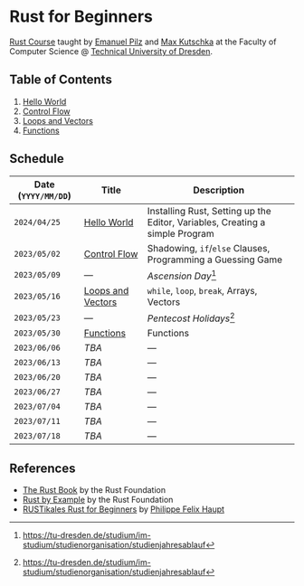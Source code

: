 # Rust for Beginners

[Rust Course](https://kurse.ifsr.de/course/311/) taught by [Emanuel Pilz](https://github.com/Emonadeo) and [Max Kutschka](https://github.com/devmaxde) at the Faculty of Computer Science @ [Technical University of Dresden](https://tu-dresden.de/).

## Table of Contents

1. [Hello World](01_hello_world.md)
2. [Control Flow](02_control_flow.md)
3. [Loops and Vectors](03_loops_and_vectors.md)
4. [Functions](04_functions.md)

## Schedule

| Date (`YYYY/MM/DD`) | Title                                        | Description                                                                  |
| ------------------- | -------------------------------------------- | ---------------------------------------------------------------------------- |
| `2024/04/25`        | [Hello World](01_hello_world.md)             | Installing Rust, Setting up the Editor, Variables, Creating a simple Program |
| `2023/05/02`        | [Control Flow](02_control_flow.md)           | Shadowing, `if`/`else` Clauses, Programming a Guessing Game                  |
| `2023/05/09`        | &mdash;                                      | _Ascension Day_[^2]                                                          |
| `2023/05/16`        | [Loops and Vectors](03_loops_and_vectors.md) | `while`, `loop`, `break`, Arrays, Vectors                                    |
| `2023/05/23`        | &mdash;                                      | _Pentecost Holidays_[^2]                                                     |
| `2023/05/30`        | [Functions](04_functions.md)                 | Functions                                                                    |
| `2023/06/06`        | _TBA_                                        | &mdash;                                                                      |
| `2023/06/13`        | _TBA_                                        | &mdash;                                                                      |
| `2023/06/20`        | _TBA_                                        | &mdash;                                                                      |
| `2023/06/27`        | _TBA_                                        | &mdash;                                                                      |
| `2023/07/04`        | _TBA_                                        | &mdash;                                                                      |
| `2023/07/11`        | _TBA_                                        | &mdash;                                                                      |
| `2023/07/18`        | _TBA_                                        | &mdash;                                                                      |

## References

-   [The Rust Book](https://doc.rust-lang.org/book/) by the Rust Foundation
-   [Rust by Example](https://doc.rust-lang.org/rust-by-example/) by the Rust Foundation
-   [RUSTikales Rust for Beginners](https://github.com/pfhaupt/progkurs) by [Philippe Felix Haupt](https://github.com/pfhaupt)

[^1]: _„to be announced“_
[^2]: https://tu-dresden.de/studium/im-studium/studienorganisation/studienjahresablauf
